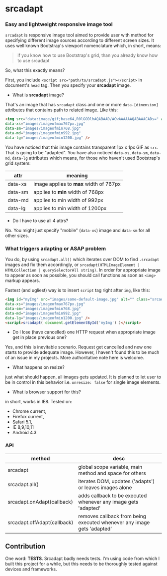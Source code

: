 # srcadapt

### Easy and lightweight responsive image tool



`srcadapt` is responsive image tool aimed to provide user with method for specifying different image sources according to different screen sizes. It uses well known Bootstrap's viewport nomenclature which, in short, means:

>  if you know how to use Bootstrap's grid, than you already know how to use srcadapt

So, what this exactly means?

First, you include `<script src="path/to/srcadapt.js"></script>` in document's `head` tag. Then you specify your **srcadapt** image.

* What is **srcadapt** image?

That's an image that has `srcadapt` class and one or more `data-[dimension]` attributes that contains path to related image. Like this:

```html
<img src="data:image/gif;base64,R0lGODlhAQABAAD/ACwAAAAAAQABAAACADs=" alt="" class="srcadapt"
data-xs="images/imageofmax767px.jpg"
data-sm="images/imageofmin768.jpg"
data-md="images/imageofmin992.jpg"
data-lg="images/imageofmin1200.jpg" />
```

You have noticed that this image contains transparent 1px x 1px GIF as `src`. That is going to be "adapted". You have also noticed `data-xs`, `data-sm`, `data-md`, `data-lg` attributes which means, for those who haven't used Bootstrap's grid system:

attr     | meaning
-------- | ---
data-xs  | image applies to **max** width of 767px
data-sm  | applies to **min** width of 768px
data-md  | applies to min width of 992px
data-lg  | applies to min width of 1200px

* Do I have to use all 4 attrs?

No. You might just specify "mobile" (`data-xs`) image and `data-sm` for all other sizes.

### What triggers adapting or ASAP problem

You do, by using `srcadapt.all()` which iterates over DOM to find `.srcadapt` images and fix them accordingly, or `srcadapt(HTMLImageElement | HTMLCollection | querySelectorAll string)`.
In order for appropriate image to appear as soon as possible, you should call functions as soon as `<img>` markup appears.  

Fastest (and ugliest) way is to insert `script` tag right after `img`, like this:

```html
<img id="myImg" src="images/some-default-image.jpg" alt="" class="srcadapt"
data-xs="images/imageofmax767px.jpg"
data-sm="images/imageofmin768.jpg"
data-md="images/imageofmin992.jpg"
data-lg="images/imageofmin1200.jpg" />
<script>srcadapt( document.getElementById('myImg') )</script>
```

* Do I lose (have cancelled) one HTTP request when appropriate image get in place previous one?

Yes, and this is inevitable scenario. Request get cancelled and new one starts to provide adequate image. However, I haven't found this to be much of an issue in my projects. More authoritative note here is welcome.

* What happens on resize?

just what should happen, all images gets updated. It is planned to let user to be in control in this behavior i.e. `onresize: false` for single image elements.

* What is browser support for this?

in short, works in IE8. Tested on: 
- Chrome current, 
- Firefox current, 
- Safari 5.1, 
- IE 8,9,10,11
- Android 4.3

### API
method        | desc
-------- | ---
srcadapt  | global scope variable, main method and space for others
srcadapt.all()  | iterates DOM, updates ('adapts') or leaves images alone
srcadapt.onAdapt(callback)  | adds callback to be executed whenever any image gets 'adapted'
srcadapt.offAdapt(callback)  | removes callback from being executed whenever any image gets 'adapted'


## Contribution

One word: **TESTS**. Srcadapt badly needs tests. I'm using code from which I built this project for a while, but this needs to be thoroughly tested against devices and frameworks.

